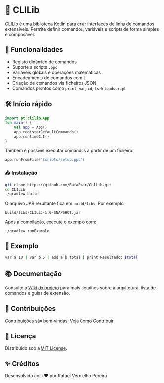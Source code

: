 # 🧩 CLILib

CLILib é uma biblioteca Kotlin para criar interfaces de linha de comandos extensíveis. Permite definir comandos, variáveis e scripts de forma simples e composável.

## 🚀 Funcionalidades
- Registo dinâmico de comandos
- Suporte a scripts `.ppc`
- Variáveis globais e operações matemáticas
- Encadeamento de comandos com `|`
- Criação de comandos via ficheiros JSON
- Comandos prontos como `print`, `var`, `cd`, `ls` e `loadscript`

## 🛠️ Início rápido
```kotlin
import pt.clilib.App
fun main() {
    val app = App()
    app.registerDefaultCommands()
    app.runtimeCLI()
}
```

Também é possível executar comandos a partir de um ficheiro:

```kotlin
app.runFromFile("Scripts/setup.ppc")
```

### 📥 Instalação

```bash
git clone https://github.com/RafaPear/CLILib.git
cd CLILib
./gradlew build
```

O arquivo JAR resultante fica em `build/libs`. Por exemplo:

```
build/libs/CLILib-1.0-SNAPSHOT.jar
```

Após a compilação, execute o exemplo com:

```bash
./gradlew runExample
```

## 📎 Exemplo
```bash
var a 10 | var b 5 | add a b total | print Resultado: $total
```

## 📚 Documentação
Consulte a [Wiki do projeto](https://github.com/RafaPear/CLILib/wiki) para mais detalhes sobre a arquitetura, lista de comandos e guias de extensão.

## 🤝 Contribuições
Contribuições são bem‑vindas! Veja [Como Contribuir](https://github.com/RafaPear/CLILib/wiki/🤝-Como-Contribuir).

## 📄 Licença
Distribuído sob a [MIT License](https://opensource.org/licenses/MIT).

## ✨ Créditos
Desenvolvido com ❤️ por Rafael Vermelho Pereira
